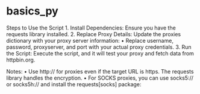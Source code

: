 # basics_py

Steps to Use the Script
	1.	Install Dependencies: Ensure you have the requests library installed.
  2.	Replace Proxy Details: Update the proxies dictionary with your proxy server information:
	     •	Replace username, password, proxyserver, and port with your actual proxy credentials.
	3.	Run the Script:
      Execute the script, and it will test your proxy and fetch data from httpbin.org.

Notes:
	•	Use http:// for proxies even if the target URL is https. The requests library handles the encryption.
	•	For SOCKS proxies, you can use socks5:// or socks5h:// and install the requests[socks] package:
